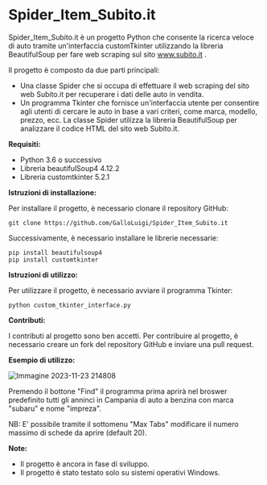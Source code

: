 # Spider_Item_Subito.it
Spider_Item_Subito.it è un progetto Python che consente la ricerca veloce di auto tramite un'interfaccia customTkinter utilizzando la libreria BeautifulSoup per fare web scraping sul sito www.subito.it .

Il progetto è composto da due parti principali:

* Una classe Spider che si occupa di effettuare il web scraping del sito web Subito.it per recuperare i dati delle auto in vendita.
* Un programma Tkinter che fornisce un'interfaccia utente per consentire agli utenti di cercare le auto in base a vari criteri, come marca, modello, prezzo, ecc.
La classe Spider utilizza la libreria BeautifulSoup per analizzare il codice HTML del sito web Subito.it.

**Requisiti:**

- Python 3.6 o successivo
- Libreria beautifulSoup4 4.12.2
- Libreria customtkinter 5.2.1

**Istruzioni di installazione:**

Per installare il progetto, è necessario clonare il repository GitHub:

```
git clone https://github.com/GalloLuigi/Spider_Item_Subito.it
```

Successivamente, è necessario installare le librerie necessarie:

```
pip install beautifulsoup4 
pip install customtkinter
```

**Istruzioni di utilizzo:**

Per utilizzare il progetto, è necessario avviare il programma Tkinter:

```
python custom_tkinter_interface.py
```

**Contributi:**

I contributi al progetto sono ben accetti. Per contribuire al progetto, è necessario creare un fork del repository GitHub e inviare una pull request.

**Esempio di utilizzo:**

![Immagine 2023-11-23 214808](https://github.com/GalloLuigi/Spider_Item_Subito.it/assets/71981111/e793eb90-52ac-40e2-8c87-8db65e905d7c)

Premendo il bottone "Find" il programma prima aprirà nel broswer predefinito tutti gli anninci in Campania di auto a benzina con marca "subaru" e nome "impreza".

NB: E' possibile tramite il sottomenu "Max Tabs" modificare il numero massimo di schede da aprire (default 20).


**Note:**

- Il progetto è ancora in fase di sviluppo.
- Il progetto è stato testato solo su sistemi operativi Windows.


